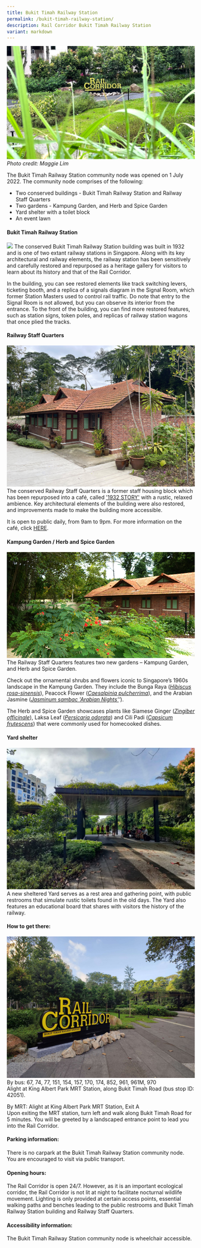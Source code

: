 ```yaml
---
title: Bukit Timah Railway Station
permalink: /bukit-timah-railway-station/
description: Rail Corridor Bukit Timah Railway Station
variant: markdown
---
```

![rail corridor](/images/RC%20BTRS/RC%20BTRS%20-%20Maggie%20Lim.jpg)
*Photo credit: Maggie Lim*

The Bukit Timah Railway Station community node was opened on 1 July 2022.
The community node comprises of the following:

* Two conserved buildings - Bukit Timah Railway Station and Railway Staff Quarters
* Two gardens - Kampung Garden, and Herb and Spice Garden
* Yard shelter with a toilet block
* An event lawn 


#### **Bukit Timah Railway Station**

![](/images/RC%20BTRS/BTRS_2023.jpg)
The conserved Bukit Timah Railway Station building was built in 1932 and is one of two extant railway stations in Singapore. Along with its key architectural and railway elements, the railway station has been sensitively and carefully restored and repurposed as a heritage gallery for visitors to learn about its history and that of the Rail Corridor.

In the building, you can see restored elements like track switching levers, ticketing booth, and a replica of a signals diagram in the Signal Room, which former Station Masters used to control rail traffic. Do note that entry to the Signal Room is not allowed, but you can observe its interior from the entrance.
To the front of the building, you can find more restored features, such as station signs, token poles, and replicas of railway station wagons that once plied the tracks.


#### **Railway Staff Quarters**

![staff quarters](/images/RC%20BTRS/Staff%20Quarters.jpg)
The conserved Railway Staff Quarters is a former staff housing block which has been repurposed into a café, called ['1932 STORY'](https://www.instagram.com/1932story/) with a rustic, relaxed ambience. Key architectural elements of the building were also restored, and improvements made to make the building more accessible.

It is open to public daily, from 9am to 9pm. For more information on the café, click [HERE](https://www.nparks.gov.sg/visit/activities/dining/dining-outlets).
 

#### **Kampung Garden / Herb and Spice Garden**
![rail corridor](/images/RC%20BTRS/Kampung%20Garden%20(resized).png)
The Railway Staff Quarters features two new gardens – Kampung Garden, and Herb and Spice Garden.

Check out the ornamental shrubs and flowers iconic to Singapore’s 1960s landscape in the Kampung Garden. They include the Bunga Raya (*[Hibiscus rosa-sinensis](https://www.nparks.gov.sg/florafaunaweb/flora/2/0/2095)*), Peacock Flower (*[Caesalpinia pulcherrima](https://www.nparks.gov.sg/florafaunaweb/flora/1/7/1740)*), and the Arabian Jasmine (*[Jasminum sambac 'Arabian Nights'](https://www.nparks.gov.sg/florafaunaweb/flora/5/2/5208)’*).

The Herb and Spice Garden showcases plants like Siamese Ginger (*[Zingiber officinale](https://www.nparks.gov.sg/florafaunaweb/flora/2/5/2573)*), Laksa Leaf (*[Persicaria odorata](https://www.nparks.gov.sg/florafaunaweb/flora/3/2/3207)*) and Cili Padi (*[Capsicum frutescens](https://www.nparks.gov.sg/florafaunaweb/flora/5/2/5206)*) that were commonly used for homecooked dishes.


#### **Yard shelter**
![rail corridor](/images/RC%20BTRS/The%20Yard.jpg)
A new sheltered Yard serves as a rest area and gathering point, with public restrooms that simulate rustic toilets found in the old days. The Yard also features an educational board that shares with visitors the history of the railway.


#### **How to get there:**
![rail corridor](/images/RC%20BTRS/RC%20BTRS%20Central%20entrance.jpg)  By bus: 67, 74, 77, 151, 154, 157, 170, 174, 852, 961, 961M, 970  
Alight at King Albert Park MRT Station, along Bukit Timah Road (bus stop ID: 42051).  
  
By MRT: Alight at King Albert Park MRT Station, Exit A  
Upon exiting the MRT station, turn left and walk along Bukit Timah Road for 5 minutes. You will be greeted by a landscaped entrance point to lead you into the Rail Corridor.

#### **Parking information:**  
There is no carpark at the Bukit Timah Railway Station community node. You are encouraged to visit via public transport.  
  
#### **Opening hours:**  
The Rail Corridor is open 24/7. However, as it is an important ecological corridor, the Rail Corridor is not lit at night to facilitate nocturnal wildlife movement. Lighting is only provided at certain access points, essential walking paths and benches leading to the public restrooms and Bukit Timah Railway Station building and Railway Staff Quarters.

#### **Accessibility information:**  
The Bukit Timah Railway Station community node is wheelchair accessible.